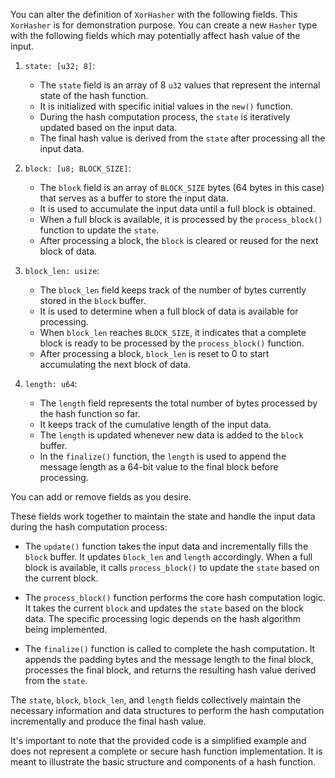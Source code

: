 You can alter the definition of `XorHasher` with the following fields.
This `XorHasher` is for demonstration purpose. You can create a new `Hasher` type
with the following fields which may potentially affect hash value of the input.

1. `state: [u32; 8]`:
   - The `state` field is an array of 8 `u32` values that represent the internal state of the hash function.
   - It is initialized with specific initial values in the `new()` function.
   - During the hash computation process, the `state` is iteratively updated based on the input data.
   - The final hash value is derived from the `state` after processing all the input data.

2. `block: [u8; BLOCK_SIZE]`:
   - The `block` field is an array of `BLOCK_SIZE` bytes (64 bytes in this case) that serves as a buffer to store the input data.
   - It is used to accumulate the input data until a full block is obtained.
   - When a full block is available, it is processed by the `process_block()` function to update the `state`.
   - After processing a block, the `block` is cleared or reused for the next block of data.

3. `block_len: usize`:
   - The `block_len` field keeps track of the number of bytes currently stored in the `block` buffer.
   - It is used to determine when a full block of data is available for processing.
   - When `block_len` reaches `BLOCK_SIZE`, it indicates that a complete block is ready to be processed by the `process_block()` function.
   - After processing a block, `block_len` is reset to 0 to start accumulating the next block of data.

4. `length: u64`:
   - The `length` field represents the total number of bytes processed by the hash function so far.
   - It keeps track of the cumulative length of the input data.
   - The `length` is updated whenever new data is added to the `block` buffer.
   - In the `finalize()` function, the `length` is used to append the message length as a 64-bit value to the final block before processing.

You can add or remove fields as you desire.

These fields work together to maintain the state and handle the input data during the hash computation process:

- The `update()` function takes the input data and incrementally fills the `block` buffer. It updates `block_len` and `length` accordingly. When a full block is available, it calls `process_block()` to update the `state` based on the current block.

- The `process_block()` function performs the core hash computation logic. It takes the current `block` and updates the `state` based on the block data. The specific processing logic depends on the hash algorithm being implemented.

- The `finalize()` function is called to complete the hash computation. It appends the padding bytes and the message length to the final block, processes the final block, and returns the resulting hash value derived from the `state`.

The `state`, `block`, `block_len`, and `length` fields collectively maintain the necessary information and data structures to perform the hash computation incrementally and produce the final hash value.

It's important to note that the provided code is a simplified example and does not represent a complete or secure hash function implementation. It is meant to illustrate the basic structure and components of a hash function.